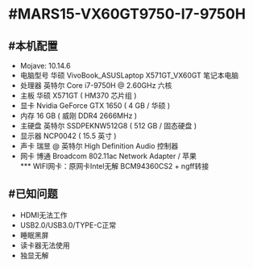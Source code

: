 #MARS15-VX60GT9750-I7-9750H
======

#本机配置
---
 * Mojave: 10.14.6  
 * 电脑型号            华硕 VivoBook_ASUSLaptop X571GT_VX60GT 笔记本电脑  
 * 处理器              英特尔 Core i7-9750H @ 2.60GHz 六核  
 * 主板                华硕 X571GT ( HM370 芯片组 )  
 * 显卡                Nvidia GeForce GTX 1650 ( 4 GB / 华硕 )  
 * 内存                16 GB ( 威刚 DDR4 2666MHz )  
 * 主硬盘              英特尔 SSDPEKNW512G8 ( 512 GB / 固态硬盘 )  
 * 显示器              NCP0042 ( 15.5 英寸  )  
 * 声卡                瑞昱  @ 英特尔 High Definition Audio 控制器  
 * 网卡                博通 Broadcom 802.11ac Network Adapter / 苹果  
   *** WIFI网卡：原网卡Intel无解  BCM94360CS2 + ngff转接  

#已知问题
---
  * HDMI无法工作  
  * USB2.0/USB3.0/TYPE-C正常  
  * 睡眠黑屏  
  * 读卡器无法使用  
  * 独显无解  
  
